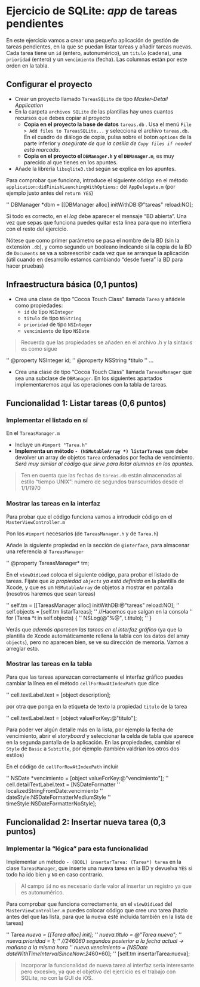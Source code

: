 # Ejercicio de SQLite: *app* de tareas pendientes

En este ejercicio vamos a crear una pequeña aplicación de gestión de tareas pendientes, en la que se puedan listar tareas y añadir tareas nuevas. Cada tarea tiene un `id` (entero, autonumérico), un `titulo` (cadena), una `prioridad` (entero) y un `vencimiento` (fecha). Las columnas están por este orden en la tabla.

## Configurar el proyecto

- Crear un proyecto llamado `TareasSQLite` de tipo *Master-Detail Application*
- En la carpeta `archivos SQLite` de las plantillas hay unos cuantos recursos que debes copiar al proyecto
	- **Copia en el proyecto la base de datos** `tareas.db` . Usa el menú `File > Add files to TareasSQLite...` y selecciona el archivo `tareas.db`. En el cuadro de diálogo de copia, pulsa sobre el boton `options` de la parte inferior y *asegúrate de que la casilla de `Copy files if needed` está marcada*.
	- **Copia en el proyecto el `DBManager.h` y el `DBManager.m`**, es muy parecido al que tienes en los apuntes.
- Añade la librería `libsqlite3.tbd` según se explica en los apuntes.

Para comprobar que funciona, introduce el siguiente código en el  método `application:didFinishLaunchingWithOptions:` del `AppDelegate.m`  (por ejemplo justo antes del `return YES`)

'' DBManager *dbm = [[DBManager alloc] initWithDB:@"tareas" reload:NO];

Si todo es correcto, en el *log* debe aparecer el mensaje “BD abierta”. Una vez que sepas que funciona puedes quitar esta línea para que no interfiera con el resto del ejercicio.

Nótese que como primer parámetro se pasa el nombre de la BD (sin la extensión `.db`), y como segundo un booleano indicando si la copia de la BD de `Documents` se va a sobreescribir cada vez que se arranque la aplicación (útil cuando en desarrollo estamos cambiando “desde fuera” la BD para hacer pruebas)


## Infraestructura básica (0,1 puntos)

 - Crea una clase de tipo “Cocoa Touch Class” llamada `Tarea` y añádele como propiedades:
	- `id` de tipo `NSInteger`
	-  `titulo` de tipo `NSString`
	- `prioridad` de tipo `NSInteger`
	- `vencimiento` de tipo `NSDate`

 > Recuerda que las propiedades se añaden en el archivo .h y la sintaxis es como sigue	

'' @property NSInteger id;
'' @property NSString *titulo
'' ...

- Crea una clase de tipo “Cocoa Touch Class” llamada `TareasManager` que sea una subclase de `DBManager`. En los siguientes apartados implementaremos aquí las operaciones con la tabla de tareas.

## Funcionalidad 1: Listar tareas (0,6 puntos)

### Implementar el listado en sí

En el `TareasManager.m` 

- Incluye un `#import "Tarea.h"`
- **Implementa un método `- (NSMutableArray *) listarTareas`** que debe devolver un array de objetos `Tarea` ordenados por fecha de vencimiento. *Será muy similar al código que sirve para listar alumnos en los apuntes*.

> Ten en cuenta que las fechas de `tareas.db` están almacenadas al estilo “tiempo UNIX”: número de segundos transcurridos desde el 1/1/1970

### Mostrar las tareas en la interfaz

Para probar que el código funciona vamos a introducir código en el `MasterViewController.m`

Pon los `#import` necesarios (de `TareasManager.h` y de `Tarea.h`)

Añade la siguiente propiedad en la sección de `@interface`, para almacenar una referencia al `TareasManager` 


'' @property TareasManager* tm;


En el `viewDidLoad` coloca el siguiente código, para probar el listado de tareas. Fijate que *la propiedad `objects` ya está definida* en la plantilla de Xcode, y que es un `NSMutableArray` de objetos a mostrar en pantalla (nosotros haremos que sean tareas)

''  self.tm = [[TareasManager alloc] initWithDB:@"tareas" reload:NO];
''  self.objects = [self.tm listarTareas];
''  //Hacemos que salgan en la consola
''  for (Tarea *t in self.objects) {
''      NSLog(@"%@", t.titulo);
''  }


Verás que *además aparecen las tareas en el interfaz gráfico* (ya que la plantilla de Xcode automáticamente rellena la tabla con los datos del array `objects`), pero no aparecen bien, se ve su dirección de memoria. Vamos a arreglar esto.
 
### Mostrar las tareas en la tabla

Para que las tareas aparezcan correctamente el interfaz  gráfico puedes cambiar la línea en el método `cellForRowAtIndexPath` que dice

''  cell.textLabel.text = [object description];


por otra que ponga en la etiqueta de texto la propiedad `titulo` de la tarea

'' cell.textLabel.text = [object valueForKey:@"titulo"];


Para poder ver algún detalle más en la lista, por ejemplo la fecha de vencimiento, abrir el *storyboard* y seleccionar la celda de tabla que aparece en la segunda pantalla de la aplicación. En las propiedades, cambiar el `Style` de `Basic` a `Subtitle`, por ejemplo (también valdrían los otros dos estilos)

En el código de `cellForRowAtIndexPath` incluir

'' NSDate *vencimiento = [object valueForKey:@"vencimiento"];
'' cell.detailTextLabel.text = [NSDateFormatter 
''      localizedStringFromDate:vencimiento 
''      dateStyle:NSDateFormatterMediumStyle 
''      timeStyle:NSDateFormatterNoStyle];


## Funcionalidad 2: Insertar nueva tarea (0,3 puntos)

### Implementar la “lógica” para esta funcionalidad

Implementar un método `- (BOOL) insertarTarea: (Tarea*) tarea` en la clase `TareasManager`, que inserte una nueva tarea en la BD y devuelva `YES` si todo ha ido bien y `NO` en caso contrario.

> Al campo `id` no es necesario darle valor al insertar un registro ya que es autonumérico.

Para comprobar que funciona correctamente, en el `viewDidLoad` del `MasterViewController.m` puedes colocar código que cree una tarea (hazlo antes del que las lista, para que la nueva esté incluida también en la lista de tareas)

'' Tarea *nueva = [[Tarea alloc] init];
'' nueva.titulo = @"Tarea nueva";
'' nueva.prioridad = 1;
'' //24*60*60 segundos posterior a la fecha actual -> mañana a la misma hora
'' nueva.vencimiento = [NSDate dateWithTimeIntervalSinceNow:24*60*60];
'' [self.tm insertarTarea:nueva];


> Incorporar la funcionalidad de nueva tarea al interfaz sería interesante pero excesivo, ya que el objetivo del ejercicio es el trabajo con SQLite, no con la GUI de iOS.